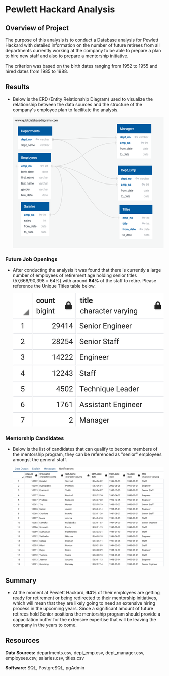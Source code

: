 # Pewlett Hackard Analysis

## **Overview of Project**

The purpose of this analysis is to conduct a Database analysis for Pewlett Hackard with detailed information on the number of future retirees from all departments currently working at the company to be able to prepare a plan to hire new staff and also to prepare a mentorship initiative. 

The criterion was based on the birth dates ranging from 1952 to 1955 and hired dates from 1985 to 1988.


## Results

- Below is the ERD (Entity Relationship Diagram) used to visualize the relationship between the data sources and the structure of the company's employee plan to facilitate the analysis. 

	![alt text](https://github.com/Karenjakins/Pewlett-Hackard-Analysis/blob/main/EmployeeDB.png "Employee DB")

### Future Job Openings 

- After conducting the analysis it was found that there is currently a large number of employees of retirement age holding senior titles (57,668/90,398 = 64%) with around **64%** of the staff to retire. Please reference the Unique Titles table below. 
	
	![alt text](https://github.com/Karenjakins/Pewlett-Hackard-Analysis/blob/main/Queries/Unique%20Titles.png "Unique Titles")


### Mentorship Candidates

- Below is the list of candidates that can qualify to become members of the mentorship program, they can be referenced as "senior" employees amongst the general staff. 

	![alt text](https://github.com/Karenjakins/Pewlett-Hackard-Analysis/blob/main/Queries/Mentorship%20Eligibility.png "Mentorship Candidates")
	

## Summary

- At the moment at Pewlett Hackard, **64%** of their employees are getting ready for retirement or being redirected to their mentorship initiatives, which will mean that they are likely going to need an extensive hiring process in the upcoming years. Since a significant amount of future retirees hold Senior positions the mentorship program should provide a capacitation buffer for the extensive expertise that will be leaving the company in the years to come. 


## Resources

**Data Sources:** departments.csv, dept_emp.csv, dept_manager.csv, employees.csv, salaries.csv, titles.csv

**Software:** SQL, PostgreSQL, pgAdmin